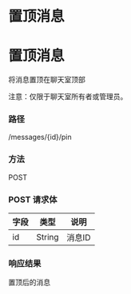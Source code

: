 # 置顶消息

# 置顶消息

将消息置顶在聊天室顶部

注意：仅限于聊天室所有者或管理员。


### 路径

/messages/{id}/pin

### 方法

POST


### POST 请求体

| 字段 | 类型   | 说明 |
| ----- | ------ | ----------- |
| id    | String | 消息ID  |



### 响应结果

置顶后的消息